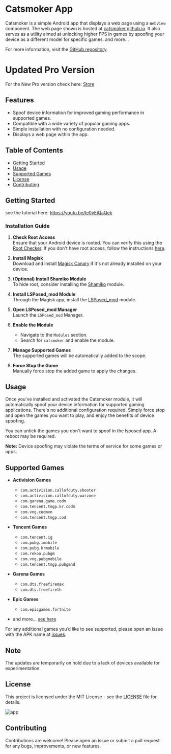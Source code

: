 # Catsmoker App

Catsmoker is a simple Android app that displays a web page using a `WebView` component. The web page shown is hosted at [catsmoker.github.io](https://catsmoker.github.io). It also serves as a utility aimed at unlocking higher FPS in games by spoofing your device as a different model for specific games. and more...

For more information, visit the [GitHub repository](https://github.com/Xposed-Modules-Repo/com.app.catsmoker).

# Updated Pro Version

For the New Pro version check here: [Store](https://catsmoker.github.io)

## Features

- Spoof device information for improved gaming performance in supported games.
- Compatible with a wide variety of popular gaming apps.
- Simple installation with no configuration needed.
- Displays a web page within the app.

## Table of Contents

- [Getting Started](#getting-started)
- [Usage](#usage)
- [Supported Games](#supported-games)
- [License](#license)
- [Contributing](#contributing)

## Getting Started

see the tutorial here: https://youtu.be/Ie0vEiQaQek

### Installation Guide

1. **Check Root Access**  
   Ensure that your Android device is rooted. You can verify this using the [Root Checker](https://play.google.com/store/apps/details?id=com.joeykrim.rootcheck&hl=en). If you don't have root access, follow the instructions [here](https://topjohnwu.github.io/Magisk/).

2. **Install Magisk**  
   Download and install [Magisk Canary](https://github.com/topjohnwu/Magisk/releases/tag/canary-27008) if it's not already installed on your device.

3. **(Optional) Install Shamiko Module**  
   To hide root, consider installing the [Shamiko](https://github.com/LSPosed/LSPosed.github.io/releases) module.

4. **Install LSPosed_mod Module**  
   Through the Magisk app, install the [LSPosed_mod](https://github.com/mywalkb/LSPosed_mod/releases) module.

5. **Open LSPosed_mod Manager**  
   Launch the `LSPosed_mod` Manager.

6. **Enable the Module**  
   - Navigate to the `Modules` section.
   - Search for `catsmoker` and enable the module.

7. **Manage Supported Games**  
   The supported games will be automatically added to the scope.

8. **Force Stop the Game**  
   Manually force stop the added game to apply the changes.


## Usage

Once you've installed and activated the Catsmoker module, it will automatically spoof your device information for supported gaming applications. There's no additional configuration required. Simply force stop and open the games you want to play, and enjoy the benefits of device spoofing.

You can untick the games you don't want to spoof in the lsposed app. A reboot may be required.

**Note:** Device spoofing may violate the terms of service for some games or apps.

## Supported Games

- **Activision Games**
  - `com.activision.callofduty.shooter`
  - `com.activision.callofduty.warzone`
  - `com.garena.game.codm`
  - `com.tencent.tmgp.kr.codm`
  - `com.vng.codmvn`
  - `com.tencent.tmgp.cod`
- **Tencent Games**
  - `com.tencent.ig`
  - `com.pubg.imobile`
  - `com.pubg.krmobile`
  - `com.rekoo.pubgm`
  - `com.vng.pubgmobile`
  - `com.tencent.tmgp.pubgmhd`
- **Garena Games**
  - `com.dts.freefiremax`
  - `com.dts.freefireth`
- **Epic Games**
  - `com.epicgames.fortnite`

- and more...  [see here](https://github.com/catsmoker/com.app.catsmoker/releases/tag/5-1.5)

For any additional games you’d like to see supported, please open an issue with the APK name at [issues](https://github.com/catsmoker/com.app.catsmoker/issues).

## Note

The updates are temporarily on hold due to a lack of devices available for experimentation.

## License

This project is licensed under the MIT License - see the [LICENSE](LICENSE) file for details.

![app](https://github.com/user-attachments/assets/5f0812d4-5636-434c-8ec0-1dd7fc427015)

## Contributing

Contributions are welcome! Please open an issue or submit a pull request for any bugs, improvements, or new features.
